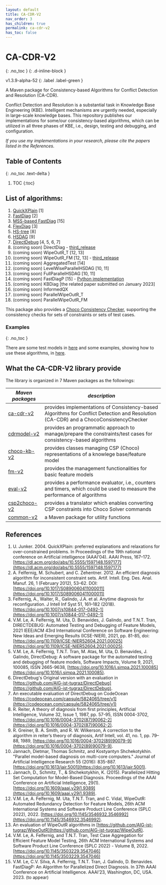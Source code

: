 ```yaml
---
layout: default
title: CA-CDR-V2
nav_order: 3
has_children: true
permalink: ca-cdr-v2
has_toc: false
---
```


# CA-CDR-V2
{: .no_toc }
{: .d-inline-block }

v1.3.9-alpha-52
{: .label .label-green }

A Maven package for Consistency-based Algorithms for Conflict Detection and Resolution (CA-CDR).

Conflict Detection and Resolution is a substantial task in Knowledge Base Engineering (KBE). Intelligent mechanisms are urgently needed, especially in large-scale knowledge bases. This repository publishes our implementations for some/our consistency-based algorithms, which can be utilized in all three phases of KBE, i.e., design, testing and debugging, and configuration.

*If you use my implementations in your research, please cite the papers listed in the References.*

<!-- --- -->

## Table of Contents
{: .no_toc .text-delta }

1. TOC
{:toc}

<!-- - [List of algorithms](#list-of-algorithms) -->
<!-- - [What the CA-CDR library provide](#what-the-ca-cdr-library-provide) -->
<!-- - [How to get the CA-CDR packages](#how-to-get-the-ca-cdr-packages) -->
<!-- - [References](#references) -->

## List of algorithms:

1. [QuickXPlain](https://github.com/manleviet/CA-CDR-V2/blob/main/ca-cdr-package/src/main/java/at/tugraz/ist/ase/cacdr/algorithms/QuickXPlain.java) [1]
2. [FastDiag](https://github.com/manleviet/CA-CDR-V2/blob/main/ca-cdr-package/src/main/java/at/tugraz/ist/ase/cacdr/algorithms/FastDiagV2.java) [2]
3. [MSS-based FastDiag](https://github.com/manleviet/CA-CDR-V2/blob/main/ca-cdr-package/src/main/java/at/tugraz/ist/ase/cacdr/algorithms/FastDiagV3.java) [15]
4. [FlexDiag](https://github.com/manleviet/CA-CDR-V2/blob/main/ca-cdr-package/src/main/java/at/tugraz/ist/ase/cacdr/algorithms/FlexDiag.java) [3]
5. [HS-tree](https://github.com/manleviet/CA-CDR-V2/blob/main/ca-cdr-package/src/main/java/at/tugraz/ist/ase/cacdr/algorithms/hs/HSTree.java) [8]
6. [HSDAG](https://github.com/manleviet/CA-CDR-V2/blob/main/ca-cdr-package/src/main/java/at/tugraz/ist/ase/cacdr/algorithms/hs/HSDAG.java) [9]
7. [DirectDebug](https://github.com/manleviet/CA-CDR-V2/blob/main/ca-cdr-package/src/main/java/at/tugraz/ist/ase/cacdr/algorithms/DirectDebug.java) [4, 5, 6, 7]
8. (coming soon) DirectDiag - [third_release](https://github.com/manleviet/CA-CDR-V2/blob/third_release/ca-cdr-package/src/main/java/at/tugraz/ist/ase/cacdr/algorithms/DirectDiag.java)
9. (coming soon) WipeOutR_T [12, 13]
10. (coming soon) WipeOutR_FM [12, 13] - [third_release](https://github.com/manleviet/CA-CDR-V2/blob/third_release/ca-cdr-package/src/main/java/at/tugraz/ist/ase/cacdr/algorithms/WipeOutR_FM.java)
11. (coming soon) AggregatedTest [14]
12. (coming soon) LevelWiseParallelHSDAG [10, 11]
13. (coming soon) FullParallelHSDAG [10, 11]
14. (coming soon) FastDiagP [15] - [Python implementation](https://github.com/manleviet/PyFastDiagP-ver2)
15. (coming soon) KBDiag [the related paper submitted on January 2023]
16. (coming soon) InformedQX
17. (coming soon) ParallelWipeOutR_T
18. (coming soon) ParallelWipeOutR_FM

This package also provides a [Choco Consistency Checker](https://github.com/manleviet/CA-CDR-V2/blob/main/ca-cdr-package/src/main/java/at/tugraz/ist/ase/cacdr/checker/ChocoConsistencyChecker.java), supporting the consistency checks for sets of constraints or sets of test cases.

### Examples
{: .no_toc }

There are some test models in [here](https://github.com/manleviet/CDRModel/tree/main/src/main/java/at/tugraz/ist/ase/cdrmodel/test/model) and some examples, showing how to use these algorithms, in [here](https://github.com/manleviet/CA-CDR/tree/main/src/test/java/at/tugraz/ist/ase/cacdr/algorithms).

## What the CA-CDR-V2 library provide

The library is organized in 7 Maven packages as the followings:

| *Maven packages*                                       | *description*                            |
|----------------------------------------------|------------------------------------------|
| [ca-cdr-v2](https://github.com/manleviet/CA-CDR-V2/packages/1417091)     | provides implementations of Consistency-based Algorithms for Conflict Detection and Resolution (CA-CDR) and a ChocoConsistencyChecker |
| [cdrmodel-v2](https://github.com/manleviet/CA-CDR-V2/packages/1408661) | provides an programmatic approach to manage/prepare the constraints/test cases for consistency-based algorithms |
| [choco-kb-v2](https://github.com/manleviet/CA-CDR-V2/packages/1408660)    | provides classes managing CSP (Choco) representations of a knowlege base/feature model |
| [fm-v2](https://github.com/manleviet/CA-CDR-V2/packages/1408657)         | provides the management functionalities for basic feature models |
| [eval-v2](https://github.com/manleviet/CA-CDR-V2/packages/1408656)      | provides a performance evaluator, i.e., counters and timers, which could be used to measure the performance of algorithms |
| [csp2choco-v2](https://github.com/manleviet/CA-CDR-V2/packages/1408654) | provides a translator which enables converting CSP constraints into Choco Solver commands |
| [common-v2](https://github.com/manleviet/CA-CDR-V2/packages/1408257) | a Maven package for utility functions |

<!-- provides core functionalities related to knolwedge base testing and debugging tasks -->

## References
1. U. Junker. 2004. QuickXPlain: preferred explanations and relaxations for over-constrained problems. In Proceedings of the 19th national conference on Artificial intelligence (AAAI'04). AAAI Press, 167–172. [https://dl.acm.org/doi/abs/10.5555/1597148.1597177](https://dl.acm.org/doi/abs/10.5555/1597148.1597177)
2. A. Felfernig, M. Schubert, and C. Zehentner. 2012. An efficient diagnosis algorithm for inconsistent constraint sets. Artif. Intell. Eng. Des. Anal. Manuf. 26, 1 (February 2012), 53–62. DOI:[https://doi.org/10.1017/S0890060411000011](https://doi.org/10.1017/S0890060411000011)
3. Felfernig, A., Walter, R., Galindo, J.A. et al. Anytime diagnosis for reconfiguration. J Intell Inf Syst 51, 161–182 (2018). [https://doi.org/10.1007/s10844-017-0492-1](https://doi.org/10.1007/s10844-017-0492-1)
4. V.M. Le, A. Felfernig, M. Uta, D. Benavides, J. Galindo, and T.N.T. Tran, DIRECTDEBUG: Automated Testing and Debugging of Feature Models, 2021 IEEE/ACM 43rd International Conference on Software Engineering: New Ideas and Emerging Results (ICSE-NIER), 2021, pp. 81-85, doi: [https://doi.org/10.1109/ICSE-NIER52604.2021.00025](https://doi.org/10.1109/ICSE-NIER52604.2021.00025).
5. V.M. Le, A. Felfernig, T.N.T. Tran, M. Atas, M. Uta, D. Benavides, J. Galindo, DirectDebug: A software package for the automated testing and debugging of feature models, Software Impacts, Volume 9, 2021, 100085, ISSN 2665-9638, [https://doi.org/10.1016/j.simpa.2021.100085](https://doi.org/10.1016/j.simpa.2021.100085).
6. DirectDebug's Original version with an evaluation in [https://github.com/AIG-ist-tugraz/DirectDebug](https://github.com/AIG-ist-tugraz/DirectDebug).
7. An executable evaluation of DirectDebug on CodeOcean [https://codeocean.com/capsule/5824065/tree/v1](https://codeocean.com/capsule/5824065/tree/v1)
8. R. Reiter, A theory of diagnosis from first principles, Artificial Intelligence, Volume 32, Issue 1, 1987, pp. 57-95, ISSN 0004-3702, [https://doi.org/10.1016/0004-3702(87)90062-2](https://doi.org/10.1016/0004-3702(87)90062-2).
9. R. Greiner, B. A. Smith, and R. W. Wilkerson, A correction to the algorithm in reiter’s theory of diagnosis, Artif Intell, vol. 41, no. 1, pp. 79–88, 1989, [https://doi.org/10.1016/0004-3702(89)90079-9](https://doi.org/10.1016/0004-3702(89)90079-9).
10. Jannach, Dietmar, Thomas Schmitz, and Kostyantyn Shchekotykhin. "Parallel model-based diagnosis on multi-core computers." Journal of Artificial Intelligence Research 55 (2016): 835-887. [https://doi.org/10.1613/jair.5001](https://doi.org/10.1613/jair.5001).
11. Jannach, D., Schmitz, T., & Shchekotykhin, K. (2015). Parallelized Hitting Set Computation for Model-Based Diagnosis. Proceedings of the AAAI Conference on Artificial Intelligence, 29(1). [https://doi.org/10.1609/aaai.v29i1.9389](https://doi.org/10.1609/aaai.v29i1.9389).
12. V.M. Le, A. Felfernig, M. Uta, T.N.T. Tran, and C. Vidal, WipeOutR: Automated Redundancy Detection for Feature Models, 26th ACM International Systems and Software Product Line Conference (SPLC 2022), 2022. [https://doi.org/10.1145/3546932.3546992](https://doi.org/10.1145/3546932.3546992).
13. An evaluation of WipeOutR algorithms in [https://github.com/AIG-ist-tugraz/WipeOutR](https://github.com/AIG-ist-tugraz/WipeOutR).
14. V.M. Le, A. Felfernig, and T.N.T. Tran, Test Case Aggregation for Efficient Feature Model Testing, 26th ACM International Systems and Software Product Line Conference (SPLC 2022) - Volume B, 2022. [https://doi.org/10.1145/3503229.3547046](https://doi.org/10.1145/3503229.3547046)
15. V.M. Le, C.V. Silva, A. Felfernig, T.N.T. Tran, J. Galindo, D. Benavides. FastDiagP: An Algorithm for Parallelized Direct Diagnosis. In 37th AAAI Conference on Artificial Intelligence. AAAI’23, Washington, DC, USA. 2023. (to appear)